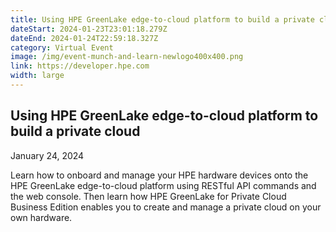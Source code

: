 ```yaml
---
title: Using HPE GreenLake edge-to-cloud platform to build a private cloud
dateStart: 2024-01-23T23:01:18.279Z
dateEnd: 2024-01-24T22:59:18.327Z
category: Virtual Event
image: /img/event-munch-and-learn-newlogo400x400.png
link: https://developer.hpe.com
width: large
---
```

## Using HPE GreenLake edge-to-cloud platform to build a private cloud

January 24, 2024

Learn how to onboard and manage your HPE hardware devices onto the HPE GreenLake edge-to-cloud platform using RESTful API commands and the web console. Then learn how HPE GreenLake for Private Cloud Business Edition enables you to create and manage a private cloud on your own hardware.


